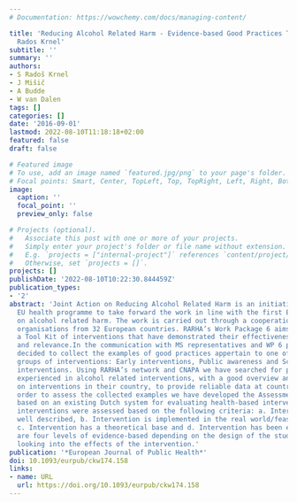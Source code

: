 ```yaml
---
# Documentation: https://wowchemy.com/docs/managing-content/

title: 'Reducing Alcohol Related Harm - Evidence-based Good Practices Tool Kit: Sandra
  Rados Krnel'
subtitle: ''
summary: ''
authors:
- S Radoš Krnel
- J Mišič
- A Budde
- W van Dalen
tags: []
categories: []
date: '2016-09-01'
lastmod: 2022-08-10T11:18:18+02:00
featured: false
draft: false

# Featured image
# To use, add an image named `featured.jpg/png` to your page's folder.
# Focal points: Smart, Center, TopLeft, Top, TopRight, Left, Right, BottomLeft, Bottom, BottomRight.
image:
  caption: ''
  focal_point: ''
  preview_only: false

# Projects (optional).
#   Associate this post with one or more of your projects.
#   Simply enter your project's folder or file name without extension.
#   E.g. `projects = ["internal-project"]` references `content/project/deep-learning/index.md`.
#   Otherwise, set `projects = []`.
projects: []
publishDate: '2022-08-10T10:22:30.844459Z'
publication_types:
- '2'
abstract: 'Joint Action on Reducing Alcohol Related Harm is an initiative under the
  EU health programme to take forward the work in line with the first EU Strategy
  on alcohol related harm. The work is carried out through a cooperation by expert
  organisations from 32 European countries. RARHA’s Work Package 6 aims to present
  a Tool Kit of interventions that have demonstrated their effectiveness, transferability
  and relevance.In the communication with MS representatives and WP 6 partners we
  decided to collect the examples of good practices appertain to one of the three
  groups of interventions: Early interventions, Public awareness and School-based
  interventions. Using RARHA’s network and CNAPA we have searched for professionals
  experienced in alcohol related interventions, with a good overview and knowledge
  on interventions in their country, to provide reliable data at country level. In
  order to assess the collected examples we have developed the Assessment criteria
  based on an existing Dutch system for evaluating health-based interventions. The
  interventions were assessed based on the following criteria: a. Intervention is
  well described, b. Intervention is implemented in the real world/feasible/transferable,
  c. Intervention has a theoretical base and d. Intervention has been evaluated. There
  are four levels of evidence-based depending on the design of the studies that were
  looking into the effects of the intervention.'
publication: '*European Journal of Public Health*'
doi: 10.1093/eurpub/ckw174.158
links:
- name: URL
  url: https://doi.org/10.1093/eurpub/ckw174.158
---
```

